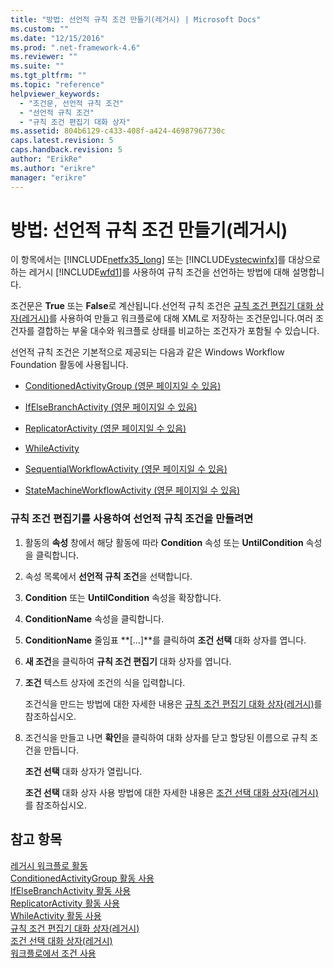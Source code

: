 ```yaml
---
title: "방법: 선언적 규칙 조건 만들기(레거시) | Microsoft Docs"
ms.custom: ""
ms.date: "12/15/2016"
ms.prod: ".net-framework-4.6"
ms.reviewer: ""
ms.suite: ""
ms.tgt_pltfrm: ""
ms.topic: "reference"
helpviewer_keywords: 
  - "조건문, 선언적 규칙 조건"
  - "선언적 규칙 조건"
  - "규칙 조건 편집기 대화 상자"
ms.assetid: 804b6129-c433-408f-a424-46987967730c
caps.latest.revision: 5
caps.handback.revision: 5
author: "ErikRe"
ms.author: "erikre"
manager: "erikre"
---
```

# 방법: 선언적 규칙 조건 만들기(레거시)
이 항목에서는 [!INCLUDE[netfx35_long](../workflow-designer/includes/netfx35_long_md.md)] 또는 [!INCLUDE[vstecwinfx](../workflow-designer/includes/vstecwinfx_md.md)]를 대상으로 하는 레거시 [!INCLUDE[wfd1](../workflow-designer/includes/wfd1_md.md)]를 사용하여 규칙 조건을 선언하는 방법에 대해 설명합니다.  
  
 조건문은 **True** 또는 **False**로 계산됩니다.선언적 규칙 조건은 [규칙 조건 편집기 대화 상자\(레거시\)](../workflow-designer/rule-condition-editor-dialog-box-legacy.md)를 사용하여 만들고 워크플로에 대해 XML로 저장하는 조건문입니다.여러 조건자를 결합하는 부울 대수와 워크플로 상태를 비교하는 조건자가 포함될 수 있습니다.  
  
 선언적 규칙 조건은 기본적으로 제공되는 다음과 같은 Windows Workflow Foundation 활동에 사용됩니다.  
  
-   [ConditionedActivityGroup \(영문 페이지일 수 있음\)](http://go.microsoft.com/fwlink?LinkID=65017)  
  
-   [IfElseBranchActivity \(영문 페이지일 수 있음\)](http://go.microsoft.com/fwlink?LinkID=65034)  
  
-   [ReplicatorActivity \(영문 페이지일 수 있음\)](http://go.microsoft.com/fwlink?LinkID=65039)  
  
-   [WhileActivity](http://go.microsoft.com/fwlink?LinkID=65049)  
  
-   [SequentialWorkflowActivity \(영문 페이지일 수 있음\)](http://go.microsoft.com/fwlink?LinkID=65040)  
  
-   [StateMachineWorkflowActivity \(영문 페이지일 수 있음\)](http://go.microsoft.com/fwlink?LinkID=65045)  
  
### 규칙 조건 편집기를 사용하여 선언적 규칙 조건을 만들려면  
  
1.  활동의 **속성** 창에서 해당 활동에 따라 **Condition** 속성 또는 **UntilCondition** 속성을 클릭합니다.  
  
2.  속성 목록에서 **선언적 규칙 조건**을 선택합니다.  
  
3.  **Condition** 또는 **UntilCondition** 속성을 확장합니다.  
  
4.  **ConditionName** 속성을 클릭합니다.  
  
5.  **ConditionName** 줄임표 **\[…\]**를 클릭하여 **조건 선택** 대화 상자를 엽니다.  
  
6.  **새 조건**을 클릭하여 **규칙 조건 편집기** 대화 상자를 엽니다.  
  
7.  **조건** 텍스트 상자에 조건의 식을 입력합니다.  
  
     조건식을 만드는 방법에 대한 자세한 내용은 [규칙 조건 편집기 대화 상자\(레거시\)](../workflow-designer/rule-condition-editor-dialog-box-legacy.md)를 참조하십시오.  
  
8.  조건식을 만들고 나면 **확인**을 클릭하여 대화 상자를 닫고 할당된 이름으로 규칙 조건을 만듭니다.  
  
     **조건 선택** 대화 상자가 열립니다.  
  
     **조건 선택** 대화 상자 사용 방법에 대한 자세한 내용은 [조건 선택 대화 상자\(레거시\)](../workflow-designer/select-condition-dialog-box-legacy.md)를 참조하십시오.  
  
## 참고 항목  
 [레거시 워크플로 활동](../workflow-designer/legacy-workflow-activities.md)   
 [ConditionedActivityGroup 활동 사용](http://go.microsoft.com/fwlink?LinkID=65066)   
 [IfElseBranchActivity 활동 사용](http://go.microsoft.com/fwlink?LinkID=65075)   
 [ReplicatorActivity 활동 사용](http://go.microsoft.com/fwlink?LinkID=65080)   
 [WhileActivity 활동 사용](http://go.microsoft.com/fwlink?LinkID=65091)   
 [규칙 조건 편집기 대화 상자\(레거시\)](../workflow-designer/rule-condition-editor-dialog-box-legacy.md)   
 [조건 선택 대화 상자\(레거시\)](../workflow-designer/select-condition-dialog-box-legacy.md)   
 [워크플로에서 조건 사용](http://go.microsoft.com/fwlink?LinkID=65009)